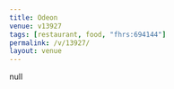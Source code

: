 ```yaml
---
title: Odeon
venue: v13927
tags: [restaurant, food, "fhrs:694144"]
permalink: /v/13927/
layout: venue
---
```

null